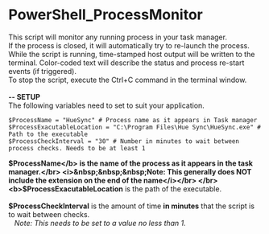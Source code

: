 # PowerShell_ProcessMonitor
This script will monitor any running process in your task manager.</br>
If the process is closed, it will automatically try to re-launch the process.</br>
While the script is running, time-stamped host output will be written to the terminal.  Color-coded text will describe the status and process re-start events (if triggered).</br>
To stop the script, execute the Ctrl+C command in the terminal window.</br>
</br>
<b>-- SETUP</b></br>
The following variables need to set to suit your application.
```
$ProcessName = "HueSync" # Process name as it appears in Task manager
$ProcessExacutableLocation = "C:\Program Files\Hue Sync\HueSync.exe" # Path to the executable
$ProcessCheckInterval = "30" # Number in minutes to wait between process checks. Needs to be at least 1
```
<b>$ProcessName</b> is the name of the process as it appears in the task manager.</br>
<i>&nbsp;&nbsp;&nbsp;Note: This generally does NOT include the extension on the end of the name</i></br>
</br>
<b>$ProcessExacutableLocation</b> is the path of the executable.</br>
</br>
<b>$ProcessCheckInterval</b> is the amount of time <b>in minutes</b> that the script is to wait between checks.</br>
<i>&nbsp;&nbsp;&nbsp;Note: This needs to be set to a value no less than 1.</br>
</hr>
